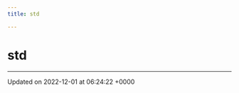 ```yaml
---
title: std

---
```


# std








-------------------------------

Updated on 2022-12-01 at 06:24:22 +0000